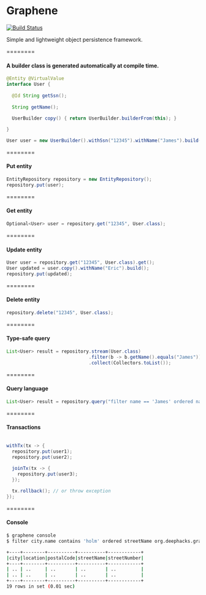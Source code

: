 Graphene
========
[![Build Status](https://travis-ci.org/deephacks/graphene.svg?branch=master)](https://travis-ci.org/deephacks/graphene)

Simple and lightweight object persistence framework.

========


#### A builder class is generated automatically at compile time.
```java
@Entity @VirtualValue
interface User { 
  
  @Id String getSsn(); 
  
  String getName(); 
  
  UserBuilder copy() { return UserBuilder.builderFrom(this); }

}

User user = new UserBuilder().withSsn("12345").withName("James").build();
```
========

#### Put entity
```java
EntityRepository repository = new EntityRepository();
repository.put(user);

```
========

#### Get entity
```java
Optional<User> user = repository.get("12345", User.class);
```
========

#### Update entity
```java
User user = repository.get("12345", User.class).get();
User updated = user.copy().withName("Eric").build();
repository.put(updated);
```
========

#### Delete entity
```java
repository.delete("12345", User.class);
```
========

#### Type-safe query
```java
List<User> result = repository.stream(User.class)
                              .filter(b -> b.getName().equals("James"))
                              .collect(Collectors.toList());
```

========

#### Query language
```java
List<User> result = repository.query("filter name == 'James' ordered name", User.class);
```

========

#### Transactions
```java

withTx(tx -> {
  repository.put(user1);
  repository.put(user2);
  
  joinTx(tx -> {
    repository.put(user3);
  });  

  tx.rollback(); // or throw exception
});

```


========

#### Console
```sh
$ graphene console
$ filter city.name contains 'holm' ordered streetName org.deephacks.graphene.Entities$Street

+----+--------+----------+----------+------------+
|city|location|postalCode|streetName|streetNumber|
+----+--------+----------+----------+------------+
| .. | ..     | ..       | ..       | ..         |
| .. | ..     | ..       | ..       | ..         |
+----+--------+----------+----------+------------+
19 rows in set (0.01 sec)



```
